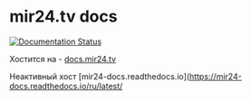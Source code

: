 # mir24.tv docs

[![Documentation Status](https://img.shields.io/badge/master-production%20-brightgreen.svg)](http://docs.mir24.tv/docs/mir24-docs/ru/master/?badge=master)

    
Хостится на - [docs.mir24.tv](https://docs.mir24.tv/docs/mir24-docs/ru/master/)  
  
  
Неактивный хост  [mir24-docs.readthedocs.io](https://mir24-docs.readthedocs.io/ru/latest/
